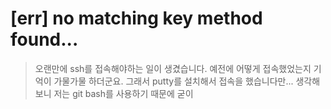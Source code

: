 # [err] no matching key method found...

> 오랜만에 ssh를 접속해야하는 일이 생겼습니다. 예전에 어떻게 접속했었는지 기억이 가물가물 하더군요. 그래서 putty를 설치해서 접속을 했습니다만... 생각해 보니 저는 git bash를 사용하기 때문에 굳이 

